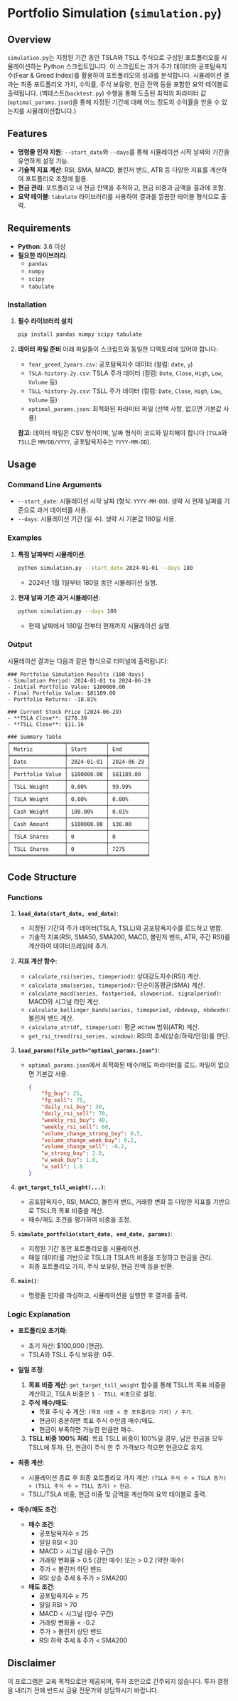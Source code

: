# Portfolio Simulation (`simulation.py`)

## Overview

`simulation.py`는 지정된 기간 동안 TSLA와 TSLL 주식으로 구성된 포트폴리오를 시뮬레이션하는 Python 스크립트입니다. 이 스크립트는 과거 주가 데이터와 공포탐욕지수(Fear & Greed Index)를 활용하여 포트폴리오의 성과를 분석합니다. 시뮬레이션 결과는 최종 포트폴리오 가치, 수익률, 주식 보유량, 현금 잔액 등을 포함한 요약 테이블로 출력됩니다. (백테스트(`backtest.py`) 수행을 통해 도출된 최적의 파라미터 값(`optimal_params.json`)을 통해 지정된 기간에 대해 어느 정도의 수익률을 얻을 수 있는지를 시뮬레이션합니다.)

## Features

- **명령줄 인자 지원**: `--start_date`와 `--days`를 통해 시뮬레이션 시작 날짜와 기간을 유연하게 설정 가능.
- **기술적 지표 계산**: RSI, SMA, MACD, 볼린저 밴드, ATR 등 다양한 지표를 계산하여 포트폴리오 조정에 활용.
- **현금 관리**: 포트폴리오 내 현금 잔액을 추적하고, 현금 비중과 금액을 결과에 포함.
- **요약 테이블**: `tabulate` 라이브러리를 사용하여 결과를 깔끔한 테이블 형식으로 출력.

## Requirements

- **Python**: 3.6 이상
- **필요한 라이브러리**:
  - `pandas`
  - `numpy`
  - `scipy`
  - `tabulate`

### Installation

1. **필수 라이브러리 설치**
   ```bash
   pip install pandas numpy scipy tabulate
   ```

2. **데이터 파일 준비**
   아래 파일들이 스크립트와 동일한 디렉토리에 있어야 합니다:
   - `fear_greed_2years.csv`: 공포탐욕지수 데이터 (컬럼: `date`, `y`)
   - `TSLA-history-2y.csv`: TSLA 주가 데이터 (컬럼: `Date`, `Close`, `High`, `Low`, `Volume` 등)
   - `TSLL-history-2y.csv`: TSLL 주가 데이터 (컬럼: `Date`, `Close`, `High`, `Low`, `Volume` 등)
   - `optimal_params.json`: 최적화된 파라미터 파일 (선택 사항, 없으면 기본값 사용)

   **참고**: 데이터 파일은 CSV 형식이며, 날짜 형식이 코드와 일치해야 합니다 (`TSLA`와 `TSLL`은 `MM/DD/YYYY`, 공포탐욕지수는 `YYYY-MM-DD`).

## Usage

### Command Line Arguments

- `--start_date`: 시뮬레이션 시작 날짜 (형식: `YYYY-MM-DD`). 생략 시 현재 날짜를 기준으로 과거 데이터를 사용.
- `--days`: 시뮬레이션 기간 (일 수). 생략 시 기본값 180일 사용.

### Examples

1. **특정 날짜부터 시뮬레이션**:
   ```bash
   python simulation.py --start_date 2024-01-01 --days 180
   ```
   - 2024년 1월 1일부터 180일 동안 시뮬레이션 실행.

2. **현재 날짜 기준 과거 시뮬레이션**:
   ```bash
   python simulation.py --days 180
   ```
   - 현재 날짜에서 180일 전부터 현재까지 시뮬레이션 실행.

### Output

시뮬레이션 결과는 다음과 같은 형식으로 터미널에 출력됩니다:

```
### Portfolio Simulation Results (180 days)
- Simulation Period: 2024-01-01 to 2024-06-29
- Initial Portfolio Value: $100000.00
- Final Portfolio Value: $81189.00
- Portfolio Returns: -18.81%

### Current Stock Price (2024-06-29)
- **TSLA Close**: $278.39
- **TSLL Close**: $11.16

### Summary Table
╒═════════════════╤════════════╤════════════╕
│ Metric          │ Start      │ End        │
╞═════════════════╪════════════╪════════════╡
│ Date            │ 2024-01-01 │ 2024-06-29 │
├─────────────────┼────────────┼────────────┤
│ Portfolio Value │ $100000.00 │ $81189.00  │
├─────────────────┼────────────┼────────────┤
│ TSLL Weight     │ 0.00%      │ 99.99%     │
├─────────────────┼────────────┼────────────┤
│ TSLA Weight     │ 0.00%      │ 0.00%      │
├─────────────────┼────────────┼────────────┤
│ Cash Weight     │ 100.00%    │ 0.01%      │
├─────────────────┼────────────┼────────────┤
│ Cash Amount     │ $100000.00 │ $30.00     │
├─────────────────┼────────────┼────────────┤
│ TSLA Shares     │ 0          │ 0          │
├─────────────────┼────────────┼────────────┤
│ TSLL Shares     │ 0          │ 7275       │
╘═════════════════╧════════════╧════════════╛
```

## Code Structure

### Functions

1. **`load_data(start_date, end_date)`**:
   - 지정된 기간의 주가 데이터(TSLA, TSLL)와 공포탐욕지수를 로드하고 병합.
   - 기술적 지표(RSI, SMA50, SMA200, MACD, 볼린저 밴드, ATR, 주간 RSI)를 계산하여 데이터프레임에 추가.

2. **지표 계산 함수**:
   - `calculate_rsi(series, timeperiod)`: 상대강도지수(RSI) 계산.
   - `calculate_sma(series, timeperiod)`: 단순이동평균(SMA) 계산.
   - `calculate_macd(series, fastperiod, slowperiod, signalperiod)`: MACD와 시그널 라인 계산.
   - `calculate_bollinger_bands(series, timeperiod, nbdevup, nbdevdn)`: 볼린저 밴드 계산.
   - `calculate_atr(df, timeperiod)`: 평균 истин 범위(ATR) 계산.
   - `get_rsi_trend(rsi_series, window)`: RSI의 추세(상승/하락/안정)를 판단.

3. **`load_params(file_path="optimal_params.json")`**:
   - `optimal_params.json`에서 최적화된 매수/매도 파라미터를 로드. 파일이 없으면 기본값 사용.
     ```json
     {
         "fg_buy": 25,
         "fg_sell": 75,
         "daily_rsi_buy": 30,
         "daily_rsi_sell": 70,
         "weekly_rsi_buy": 40,
         "weekly_rsi_sell": 60,
         "volume_change_strong_buy": 0.5,
         "volume_change_weak_buy": 0.2,
         "volume_change_sell": -0.2,
         "w_strong_buy": 2.0,
         "w_weak_buy": 1.0,
         "w_sell": 1.0
     }
     ```

4. **`get_target_tsll_weight(...)`**:
   - 공포탐욕지수, RSI, MACD, 볼린저 밴드, 거래량 변화 등 다양한 지표를 기반으로 TSLL의 목표 비중을 계산.
   - 매수/매도 조건을 평가하여 비중을 조정.

5. **`simulate_portfolio(start_date, end_date, params)`**:
   - 지정된 기간 동안 포트폴리오를 시뮬레이션.
   - 매일 데이터를 기반으로 TSLL과 TSLA의 비중을 조정하고 현금을 관리.
   - 최종 포트폴리오 가치, 주식 보유량, 현금 잔액 등을 반환.

6. **`main()`**:
   - 명령줄 인자를 파싱하고, 시뮬레이션을 실행한 후 결과를 출력.

### Logic Explanation

- **포트폴리오 초기화**:
  - 초기 자산: $100,000 (현금).
  - TSLA와 TSLL 주식 보유량: 0주.

- **일일 조정**:
  1. **목표 비중 계산**: `get_target_tsll_weight` 함수를 통해 TSLL의 목표 비중을 계산하고, TSLA 비중은 `1 - TSLL 비중`으로 설정.
  2. **주식 매수/매도**:
     - 목표 주식 수 계산: `(목표 비중 × 총 포트폴리오 가치) / 주가`.
     - 현금이 충분하면 목표 주식 수만큼 매수/매도.
     - 현금이 부족하면 가능한 만큼만 매수.
  3. **TSLL 비중 100% 처리**: 목표 TSLL 비중이 100%일 경우, 남은 현금을 모두 TSLL에 투자. 단, 현금이 주식 한 주 가격보다 적으면 현금으로 유지.

- **최종 계산**:
  - 시뮬레이션 종료 후 최종 포트폴리오 가치 계산: `(TSLA 주식 수 × TSLA 종가) + (TSLL 주식 수 × TSLL 종가) + 현금`.
  - TSLL/TSLA 비중, 현금 비중 및 금액을 계산하여 요약 테이블로 출력.

- **매수/매도 조건**:
  - **매수 조건**:
    - 공포탐욕지수 ≤ 25
    - 일일 RSI < 30
    - MACD > 시그널 (음수 구간)
    - 거래량 변화율 > 0.5 (강한 매수) 또는 > 0.2 (약한 매수)
    - 주가 < 볼린저 하단 밴드
    - RSI 상승 추세 & 주가 > SMA200
  - **매도 조건**:
    - 공포탐욕지수 ≥ 75
    - 일일 RSI > 70
    - MACD < 시그널 (양수 구간)
    - 거래량 변화율 < -0.2
    - 주가 > 볼린저 상단 밴드
    - RSI 하락 추세 & 주가 < SMA200

## Disclaimer

이 프로그램은 교육 목적으로만 제공되며, 투자 조언으로 간주되지 않습니다. 투자 결정을 내리기 전에 반드시 금융 전문가와 상담하시기 바랍니다.
